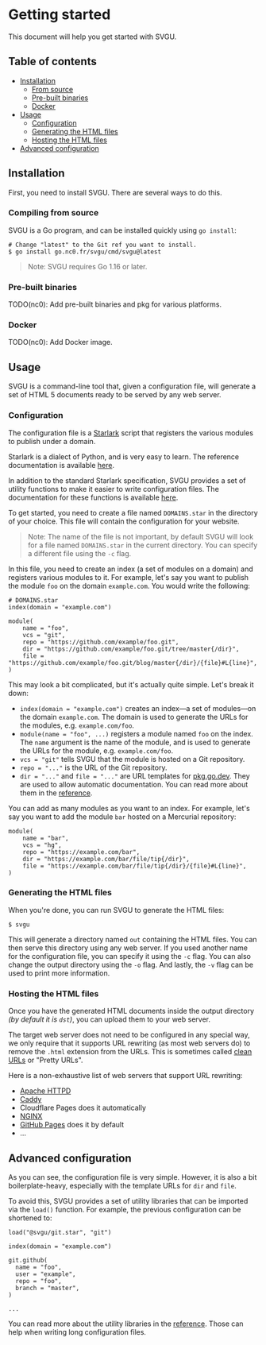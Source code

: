 # Getting started

This document will help you get started with SVGU.

## Table of contents

- [Installation](#installation)
  + [From source](#compiling-from-source)
  + [Pre-built binaries](#pre-built-binaries)
  + [Docker](#docker)
- [Usage](#usage)
  + [Configuration](#configuration)
  + [Generating the HTML files](#generating-the-html-files)
  + [Hosting the HTML files](#hosting-the-html-files)
- [Advanced configuration](#advanced-configuration)

## Installation

First, you need to install SVGU. There are several ways to do this.

### Compiling from source

SVGU is a Go program, and can be installed quickly using `go install`:

```shell
# Change "latest" to the Git ref you want to install.
$ go install go.nc0.fr/svgu/cmd/svgu@latest
```

> Note: SVGU requires Go 1.16 or later.

### Pre-built binaries

TODO(nc0): Add pre-built binaries and pkg for various platforms.

### Docker

TODO(nc0): Add Docker image.

## Usage

SVGU is a command-line tool that, given a configuration file, will generate
a set of HTML 5 documents ready to be served by any web server.

### Configuration

The configuration file is a [Starlark][starlark] script that registers the
various modules to publish under a domain.

Starlark is a dialect of Python, and is very easy to learn. The reference
documentation is available [here][starlark].

In addition to the standard Starlark specification, SVGU provides a set of
utility functions to make it easier to write configuration files.
The documentation for these functions is available [here](references.md).

To get started, you need to create a file named `DOMAINS.star` in the directory
of your choice. This file will contain the configuration for your website.

> Note: The name of the file is not important, by default SVGU will look for
> a file named `DOMAINS.star` in the current directory. You can specify a
> different file using the `-c` flag.

In this file, you need to create an index (a set of modules on a domain) and
registers various modules to it. For example, let's say you want to publish
the module `foo` on the domain `example.com`. You would write the following:

```starlark
# DOMAINS.star
index(domain = "example.com")

module(
    name = "foo",
    vcs = "git",
    repo = "https://github.com/example/foo.git",
    dir = "https://github.com/example/foo.git/tree/master{/dir}",
    file = "https://github.com/example/foo.git/blog/master{/dir}/{file}#L{line}",
)
```

This may look a bit complicated, but it's actually quite simple. Let's break
it down:

- `index(domain = "example.com")` creates an index—a set of modules—on the
  domain `example.com`. The domain is used to generate the URLs for the
  modules, e.g. `example.com/foo`.
- `module(name = "foo", ...)` registers a module named `foo` on the index.
  The `name` argument is the name of the module, and is used to generate
  the URLs for the module, e.g. `example.com/foo`.
- `vcs = "git"` tells SVGU that the module is hosted on a Git repository.
- `repo = "..."` is the URL of the Git repository.
- `dir = "..."` and `file = "..."` are URL templates for
  [pkg.go.dev](https://pkg.go.dev). They are used to allow automatic
  documentation. You can read more about them in the
  [reference](references.md#module).

You can add as many modules as you want to an index. For example, let's say
you want to add the module `bar` hosted on a Mercurial repository:

```starlark
module(
    name = "bar",
    vcs = "hg",
    repo = "https://example.com/bar",
    dir = "https://example.com/bar/file/tip{/dir}",
    file = "https://example.com/bar/file/tip{/dir}/{file}#L{line}",
)
```

### Generating the HTML files

When you're done, you can run SVGU to generate the HTML files:

```shell
$ svgu
```

This will generate a directory named `out` containing the HTML files. You can
then serve this directory using any web server.
If you used another name for the configuration file, you can specify it using
the `-c` flag.
You can also change the output directory using the `-o` flag.
And lastly, the `-v` flag can be used to print more information.

### Hosting the HTML files

Once you have the generated HTML documents inside the output directory
*(by default it is `dst`)*, you can upload them to your web server.

The target web server does not need to be configured in any special way,
we only require that it supports URL rewriting (as most web servers do)
to remove the `.html` extension from the URLs.
This is sometimes called [clean URLs](https://en.wikipedia.org/wiki/Clean_URL)
or "Pretty URLs".

Here is a non-exhaustive list of web servers that support URL rewriting:

- [Apache HTTPD](https://httpd.apache.org/docs/current/rewrite/remapping.html)
- [Caddy](https://caddyserver.com/docs/caddyfile/directives/rewrite)
- Cloudflare Pages does it automatically
- [NGINX](https://www.nginx.com/blog/creating-nginx-rewrite-rules/)
- [GitHub Pages](https://pages.github.com/) does it by default
- ...

## Advanced configuration

As you can see, the configuration file is very simple. However, it is also
a bit boilerplate-heavy, especially with the template URLs for `dir` and
`file`.

To avoid this, SVGU provides a set of utility libraries that can be imported
via the `load()` function. For example, the previous configuration can be
shortened to:

```starlark
load("@svgu/git.star", "git")

index(domain = "example.com")

git.github(
  name = "foo",
  user = "example",
  repo = "foo",
  branch = "master",
)

...
```

You can read more about the utility libraries in the [reference](references.md).
Those can help when writing long configuration files.

[starlark]: https://github.com/bazelbuild/starlark
